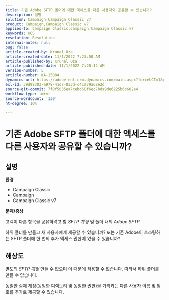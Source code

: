 ```yaml
---
title: 기존 Adobe SFTP 폴더에 대한 액세스를 다른 사용자와 공유할 수 있습니까?
description: 설명
solution: Campaign,Campaign Classic v7
product: Campaign,Campaign Classic v7
applies-to: Campaign Classic,Campaign,Campaign Classic v7
keywords: KCS
resolution: Resolution
internal-notes: null
bug: false
article-created-by: Krunal Oza
article-created-date: 11/1/2022 7:23:50 AM
article-published-by: Krunal Oza
article-published-date: 11/1/2022 7:28:12 AM
version-number: 5
article-number: KA-15084
dynamics-url: https://adobe-ent.crm.dynamics.com/main.aspx?forceUCI=1&pagetype=entityrecord&etn=knowledgearticle&id=44323421-b659-ed11-9561-6045bd0067ea
exl-id: 39d98303-a978-41d7-833d-c4ca79a62e2d
source-git-commit: 7f0f5035ea7cebd60f6ec7bda9de6225b6c602a4
workflow-type: tm+mt
source-wordcount: '130'
ht-degree: 10%

---
```


# 기존 Adobe SFTP 폴더에 대한 액세스를 다른 사용자와 공유할 수 있습니까?

## 설명

<b>환경</b>
- Campaign Classic
- Campaign
- Campaign Classic v7





<b>문제/증상</b>


고객이 다른 항목을 공유하려고 함 *SFTP 계정* 및 폴더 내의 *Adobe SFTP.*

하위 폴더를 만들고 새 사용자에게 제공할 수 있습니까? 또는 기존 Adobe이 호스팅하는 SFTP 폴더에 한 번의 추가 액세스 권한이 있을 수 있습니까?




## 해상도


별도의 *SFTP 계정* 만들 수 없으며 이 때문에 적용할 수 없습니다. 따라서 하위 폴더를 만들 수 없습니다.

동일한 실제 계정(동일한 디렉토리 및 동일한 권한)을 가리키는 다른 사용자 이름 및 암호를 추가로 제공할 수 있습니다.
